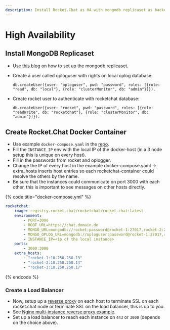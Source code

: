 ```yaml
---
description: Install Rocket.Chat as HA with mongodb replicaset as backend
---
```


# High Availability

## Install MongoDB Replicaset

* Use [this blog](https://medium.com/@gargar454/deploy-a-mongodb-cluster-in-steps-9-using-docker-49205e231319#.8dfln7n8c) on how to set up the mongodb replicaset.
*   Create a user called oploguser with rights on local oplog database:

    `db.createUser({user: "oploguser", pwd: "password", roles: [{role: "read", db: "local"}, {role: "clusterMonitor", db: "admin"}]}).`
*   Create rocket user to authenticate with rocketchat database:

    `db.createUser({user: "rocket", pwd: "password", roles: [{role: "readWrite", db: "rocketchat"}, {role: "clusterMonitor", db: "admin"}]}).`

## Create Rocket.Chat Docker Container

* Use example `docker-compose.yaml` in the [repo](https://github.com/RocketChat/Docker.Official.Image).
* Fill the `INSTANCE_IP` env with the local IP of the docker-host (in a 3 node setup this is unique on every host).
* Fill in the passwords from rocket and oplogger.
* Change the IP of every host in the example docker-compose.yaml -> extra\_hosts inserts host entries so each rocketchat-container could resolve the others by the name.
* Be sure that the instances could communicate on port 3000 with each other, this is important to see messages on other hosts directly.

{% code title="docker-compose.yml" %}
```yaml
rocketchat:
    image: registry.rocket.chat/rocketchat/rocket.chat:latest
    environment:
        - PORT=3000
        - ROOT_URL=https://chat.domain.de
        - MONGO_URL=mongodb://rocket:password@rocket-1:27017,rocket-2:27017,rocket-3:27017/rocketchat?authSource=admin&replicaSet=rs0&w=majority
        - MONGO_OPLOG_URL=mongodb://oploguser:password@rocket-1:27017,rocket-2:27017,rocket-3:27017/local?authSource=admin&replicaSet=rs0
        - INSTANCE_IP=<ip of the local instance>
    ports:
        - 3000:3000
    extra_hosts:
        - "rocket-1:10.250.250.13"
        - "rocket-2:10.250.250.14"
        - "rocket-3:10.250.250.17"
```
{% endcode %}

### Create a Load Balancer

* Now, setup up a [reverse proxy](../../../../rocket.chat-environment-configuration/configuring-ssl-reverse-proxy.md) on each host to terminate SSL on each rocket.chat node or terminate SSL on the load balancer, this is up to you.
* See [Nginx multi-instance reverse proxy example](./#5.-installing-nginx-and-ssl-certificate).
* Set up a load balancer to reach each instance on `443` or `3000` (depends on the choice above).

